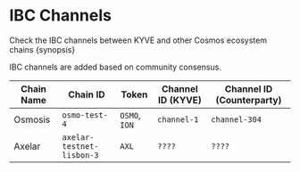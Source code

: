 <!--
order: 5
-->

# IBC Channels

Check the IBC channels between KYVE and other Cosmos ecosystem chains {synopsis}

IBC channels are added based on community consensus.

| Chain Name | Chain ID                  | Token         | Channel ID (KYVE) | Channel ID (Counterparty) |
| ---------- | ------------------------- | ------------- | ----------------- | ------------------------- |
| Osmosis    | `osmo-test-4`             | `OSMO`, `ION` | `channel-1`       | `channel-304`             |
| Axelar     | `axelar-testnet-lisbon-3` | `AXL`         | `????`            | `????`                    |
